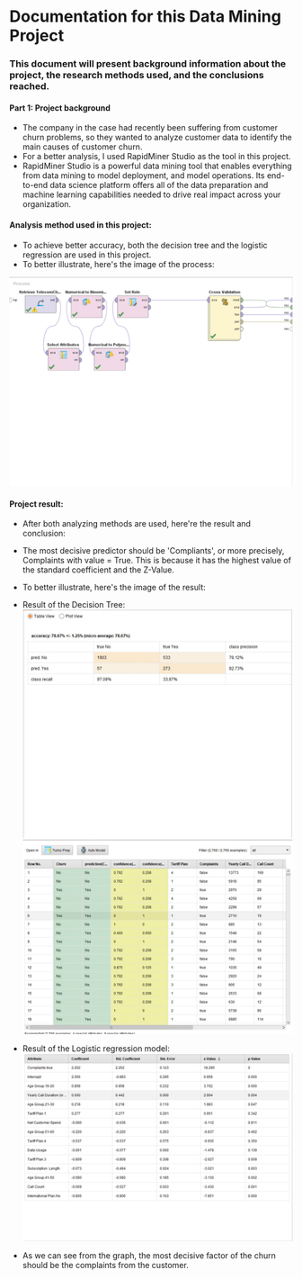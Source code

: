 # Documentation for this Data Mining Project

### This document will present background information about the project, the research methods used, and the conclusions reached.
#### Part 1: Project background

+ The company in the case had recently been suffering from customer churn problems, so they wanted to analyze customer data to identify the main causes of customer churn.
+ For a better analysis, I used RapidMiner Studio as the tool in this project.
+ RapidMiner Studio is a powerful data mining tool that enables everything from data mining to model deployment, and model operations. Its end-to-end data science platform offers all of the data preparation and machine learning capabilities needed to drive real impact across your organization.

#### Analysis method used in this project:

+ To achieve better accuracy, both the decision tree and the logistic regression are used in this project.
+ To better illustrate, here's the image of the process:

![alt text](https://github.com/Abdullahluqmanov/Data-Mining-Project/blob/main/Process.jpg)

#### Project result:

+ After both analyzing methods are used, here're the result and conclusion:
+ The most decisive predictor should be 'Compliants', or more precisely, Complaints with value = True. This is because it has the highest value of the standard coefficient and the Z-Value.
+ To better illustrate, here's the image of the result:
+ Result of the Decision Tree: 
![alt text](https://github.com/Abdullahluqmanov/Data-Mining-Project/blob/main/DT.jpg)
![alt text](https://github.com/Abdullahluqmanov/Data-Mining-Project/blob/main/DT2.jpg)
+ Result of the Logistic regression model:
![alt text](https://github.com/Abdullahluqmanov/Data-Mining-Project/blob/main/LR.jpg)

+ As we can see from the graph, the most decisive factor of the churn should be the complaints from the customer.







